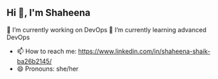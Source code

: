 ## Hi 👋, I'm Shaheena

<!--
**shaheena-1403/shaheena-1403** is a ✨ _special_ ✨ repository because its `README.md` (this file) appears on your GitHub profile.

Here are some ideas to get you started:

- 🔭 I’m currently working on ...
- 🌱 I’m currently learning ...
- 👯 I’m looking to collaborate on ...
- 🤔 I’m looking for help with ...
- 💬 Ask me about ...
- 📫 How to reach me: ...
- 😄 Pronouns: ...
- ⚡ Fun fact: ...
-->
🔭 I’m currently working on DevOps
🌱 I’m currently learning advanced DevOps
- 📫 How to reach me: https://www.linkedin.com/in/shaheena-shaik-ba26b2145/
- 😄 Pronouns: she/her
